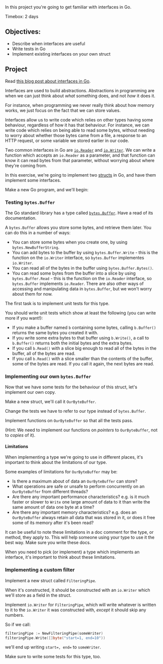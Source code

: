 <!--forhugo
+++
title="Interfaces"
+++
forhugo-->

In this project you're going to get familiar with interfaces in Go.

Timebox: 2 days

## Objectives:

- Describe when interfaces are useful
- Write tests in Go
- Implement existing interfaces on your own struct

## Project

Read [this blog post about interfaces in Go](https://www.alexedwards.net/blog/interfaces-explained).

Interfaces are used to build abstractions. Abstractions in programming are when we can just think about _what_ something does, and not _how_ it does it.

For instance, when programming we never really think about how memory works, we just focus on the fact that we can store values.

Interfaces allow us to write code which relies on other types having some behaviour, regardless of how it has that behaviour. For instance, we can write code which relies on being able to read some bytes, without needing to worry about whether those bytes came from a file, a response to an HTTP request, or some variable we stored earlier in our code.

Two common interfaces in Go are [`io.Reader`](https://pkg.go.dev/io#Reader) and [`io.Writer`](https://pkg.go.dev/io#Writer). We can write a function which accepts an `io.Reader` as a parameter, and that function can know it can read bytes from that parameter, without worrying about where they're coming from.

In this exercise, we're going to implement two [structs](https://go.dev/tour/moretypes/2) in Go, and have them implement some interfaces.

Make a new Go program, and we'll begin:

### Testing `bytes.Buffer`

The Go standard library has a type called [`bytes.Buffer`](https://pkg.go.dev/bytes#Buffer). Have a read of its documentation.

A `bytes.Buffer` allows you store some bytes, and retrieve them later. You can do this in a number of ways:
* You can store some bytes when you create one, by using `bytes.NewBufferString`.
* You can add bytes to the buffer by using `bytes.Buffer.Write` - this is the function on the `io.Writer` interface, so `bytes.Buffer` implementes `io.Writer`.
* You can read all of the bytes in the buffer using `bytes.Buffer.Bytes()`.
* You can read some bytes from the buffer into a slice by using `bytes.Buffer.Read` - this is the function on the `io.Reader` interface, so `bytes.Buffer` implements `io.Reader`.
There are also other ways of accessing and manipulating data in `bytes.Buffer`, but we won't worry about them for now.

The first task is to implement unit tests for this type.

You should write unit tests which show at least the following (you can write more if you want!):
* If you make a buffer named `b` containing some bytes, calling `b.Buffer()` returns the same bytes you created it with.
* If you write some extra bytes to that buffer using `b.Write()`, a call to `b.Buffer()` returns both the initial bytes and the extra bytes.
* If you call `b.Read()` with a slice big enough to read all of the bytes in the buffer, all of the bytes are read.
* If you call `b.Read()` with a slice smaller than the contents of the buffer, some of the bytes are read. If you call it again, the next bytes are read.

### Implementing our own `bytes.Buffer`

Now that we have some tests for the behaviour of this struct, let's implement our own copy.

Make a new struct, we'll call it `OurByteBuffer`.

Change the tests we have to refer to our type instead of `bytes.Buffer`.

Implement functions on `OurByteBuffer` so that all the tests pass.

(Hint: We need to implement our functions on _pointers_ to `OurByteBuffer`, not to _copies_ of it).

#### Limitations

When implementing a type we're going to use in different places, it's important to think about the limitations of our type.

Some examples of limitations for `OurByteBuffer` may be:
- Is there a maximum about of data an `OurByteBuffer` can store?
- What operations are safe or unsafe to perform concurrently on an `OurByteBuffer` from different threads?
- Are there any important performance characteristics? e.g. is it much faster or slower to `Write` one large amount of data to it than write the same amount of data one byte at a time?
- Are there any important memory characteristics? e.g. does an `OurByteBuffer` always retain all data that was stored in it, or does it free some of its memory after it's been read?

It can be useful to note these limitations in a doc comment for the type, or method, they apply to. This will help someone using your type to use it the best way. Make sure you write these docs.

When you need to pick (or implement) a type which implements an interface, it's important to think about these limitations.

### Implementing a custom filter

Implement a new struct called `FilteringPipe`.

When it's constructed, it should be constructed with an `io.Writer` which we'll store as a field in the struct.

Implement `io.Writer` for `FilteringPipe`, which will write whatever is written to it to the `io.Writer` it was constructed with, _except_ it should skip any numbers.

So if we call:

```go
filteringPipe := NewFilteringPipe(someWriter)
filteringPipe.Write([]byte("start=1, end=10"))
```

we'll end up writing `start=, end=` to `someWriter`.

Make sure to write some tests for this type, too.
